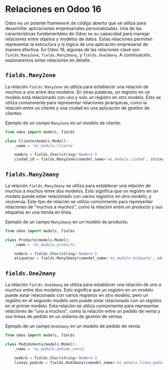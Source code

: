 # Relaciones en Odoo 16

Odoo es un potente framework de código abierto que se utiliza para desarrollar aplicaciones empresariales personalizadas. Una de las características fundamentales de Odoo es su capacidad para manejar relaciones entre objetos y modelos de datos. Estas relaciones permiten representar la estructura y la lógica de una aplicación empresarial de manera efectiva. En Odoo 16, algunas de las relaciones clave son `fields.Many2one`, `fields.Many2many`, y `fields.One2many`. A continuación, exploraremos estas relaciones en detalle.

## `fields.Many2one`

La relación `fields.Many2one` se utiliza para establecer una relación de muchos a uno entre dos modelos. En otras palabras, un registro en un modelo está relacionado con uno y solo un registro en otro modelo. Esto se utiliza comúnmente para representar relaciones jerárquicas, como la relación entre un cliente y una ciudad en una aplicación de gestión de clientes.

Ejemplo de un campo `Many2one` en un modelo de cliente:

```python
from odoo import models, fields

class Cliente(models.Model):
    _name = 'mi_modulo.cliente'

    nombre = fields.Char(string='Nombre')
    ciudad_id = fields.Many2one(comodel_name='mi_modulo.ciudad', string='Ciudad')
```

## `fields.Many2many`

La relación `fields.Many2many` se utiliza para establecer una relación de muchos a muchos entre dos modelos. Esto significa que un registro en un modelo puede estar relacionado con varios registros en otro modelo, y viceversa. Este tipo de relación se utiliza comúnmente para representar relaciones de "muchos a muchos", como la relación entre un producto y sus etiquetas en una tienda en línea.

Ejemplo de un campo `Many2many` en un modelo de producto:

```python
from odoo import models, fields

class Producto(models.Model):
    _name = 'mi_modulo.producto'

    nombre = fields.Char(string='Nombre')
    etiquetas = fields.Many2many(comodel_name='mi_modulo.etiqueta', string='Etiquetas')
```

## `fields.One2many`

La relación `fields.One2many` se utiliza para establecer una relación de uno a muchos entre dos modelos. Esto significa que un registro en un modelo puede estar relacionado con varios registros en otro modelo, pero un registro en el segundo modelo solo puede estar relacionado con un registro en el primer modelo. Esta relación se utiliza comúnmente para representar relaciones de "uno a muchos", como la relación entre un pedido de venta y sus líneas de pedido en un sistema de gestión de ventas.

Ejemplo de un campo `One2many` en un modelo de pedido de venta:

```python
from odoo import models, fields

class PedidoVenta(models.Model):
    _name = 'mi_modulo.pedido_venta'

    nombre = fields.Char(string='Nombre')
    lineas_pedido = fields.One2many(comodel_name='mi_modulo.linea_pedido', inverse_name='pedido_id', string='Líneas de Pedido')
```
